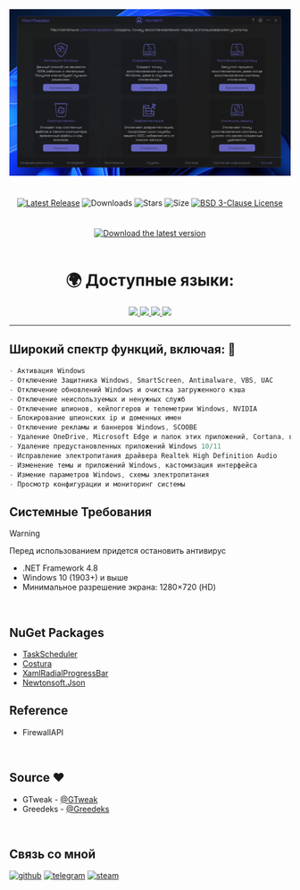 <div align="center">
<img src="https://github.com/XMontech1337X/MoonTweaker/blob/main/.github/Preview-ru.png"/><br/><br/>
 
<div align="center" style="margin: 20px 0; text-align: center;">
 
[![Latest Release](https://img.shields.io/github/v/release/XMontech1337X/MoonTweaker?style=for-the-badge&color=179962)](https://github.com/Greedeks/GTweak/releases/latest)
![Downloads](https://img.shields.io/github/downloads/XMontech1337X/MoonTweaker/total.svg?style=for-the-badge&color=1982a5)
![Stars](https://img.shields.io/github/stars/XMontech1337X/MoonTweaker?style=for-the-badge&color=179962)
![Size](https://img.shields.io/github/repo-size/XMontech1337X/MoonTweaker?style=for-the-badge&color=1982a5)
[![BSD 3-Clause License](https://img.shields.io/badge/License-BSD%203--Clause-yellow.svg?style=for-the-badge&color=179962)](https://github.com/XMontech1337X/MoonTweaker/blob/main/LICENSE)
</div>

<br/><a href="https://github.com/XMontech1337X/MoonTweaker/releases/latest/download/MoonTweaker.exe"><img src="https://github.com/user-attachments/assets/0c2f2947-6d63-46b3-9933-8e72a8b45ed3" width="260" height="68" alt="Download the latest version"></a><br/><br/>

<!-- language --> 
<div align="center">
  <h1>🌍 Доступные языки:</h1>
  <a href="https://github.com/XMontech1337X/MoonTweaker/blob/main/README.md">
    <img src="https://hatscripts.github.io/circle-flags/flags/us.svg" width="40">
  </a>
  <a href="https://github.com/XMontech1337X/MoonTweaker/blob/main/README-ko.md">
    <img src="https://hatscripts.github.io/circle-flags/flags/kr.svg" width="40">
  </a>
  <a href="https://github.com/XMontech1337X/MoonTweaker/blob/main/README-ru.md">
    <img src="https://hatscripts.github.io/circle-flags/flags/ru.svg" width="40">
  </a>
  <a href="https://github.com/XMontech1337X/MoonTweaker/blob/main/README-uk.md">
    <img src="https://hatscripts.github.io/circle-flags/flags/ua.svg" width="40">
  </a>
</div>
</div>

---
<h2> Широкий спектр функций, включая: 🔩</h2>

```c#
- Активация Windows
- Отключение Защитника Windows, SmartScreen, Antimalware, VBS, UAC 
- Отключение обновлений Windows и очистка загруженного кэша
- Отключение неиспользуемых и ненужных служб 
- Отключение шпионов, кейлоггеров и телеметрии Windows, NVIDIA
- Блокирование шпионских ip и доменных имен
- Отключение рекламы и баннеров Windows, SCOOBE
- Удаление OneDrive, Microsoft Edge и папок этих приложений, Cortana, виджетов
- Удаление предустановленных приложений Windows 10/11
- Исправление электропитания драйвера Realtek High Definition Audio
- Изменение темы и приложений Windows, кастомизация интерфейса
- Измение параметров Windows, схемы электропитания
- Просмотр конфигурации и мониторинг системы
```
## Системные Требования
> [!WARNING]  
> Перед использованием придется остановить антивирус

- .NET Framework 4.8
- Windows 10 (1903+) и выше
- Минимальное разрешение экрана: 1280×720 (HD)

</br>

## NuGet Packages
- [TaskScheduler](https://www.nuget.org/packages/TaskScheduler/)
- [Costura](https://github.com/Fody/Costura)
- [XamlRadialProgressBar](https://www.nuget.org/packages/XamlRadialProgressBar)
- [Newtonsoft.Json](https://www.nuget.org/packages/Newtonsoft.Json/13.0.2-beta1)

## Reference
- FirewallAPI

</br>

## Source ❤️ 
- GTweak - [@GTweak](https://github.com/Greedeks/GTweak)
- Greedeks - [@Greedeks](https://github.com/Greedeks)

</br>

## Связь со мной
[![github](https://img.shields.io/badge/Github-gray?style=for-the-badge&logo=github&logoColor=white)](https://github.com/XMontech1337X)
[![telegram](https://img.shields.io/badge/Telegram-1DA1F2?style=for-the-badge&logo=telegram&logoColor=white)](https://t.me/XMontech1337X)
[![steam](https://img.shields.io/badge/STEAM-042430?style=for-the-badge&logo=steam&logoColor=white)](https://steamcommunity.com/id/XMontech1337X)
